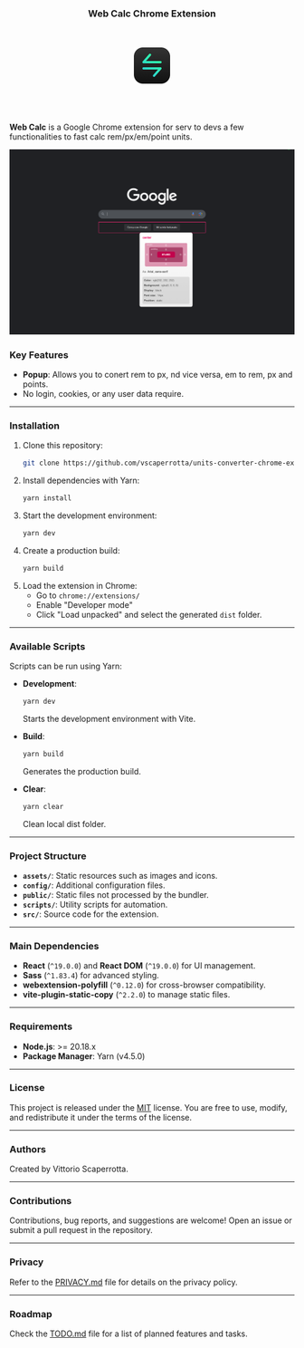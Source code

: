 
<h3 align='center'>Web Calc Chrome Extension</h3>

<br />
<br />
<div align='center'>
   <img src='./assets/icon.png' width='64' />
</div>
<br />
<br />
<br />

**Web Calc** is a Google Chrome extension for serv to devs a few functionalities to fast calc rem/px/em/point units.

![Web Calc Screenshot](assets/screenshot.png)

### Key Features

- **Popup**: Allows you to conert rem to px, nd vice versa, em to rem, px and points.
- No login, cookies, or any user data require.

---

### Installation

1. Clone this repository:
   ```bash
   git clone https://github.com/vscaperrotta/units-converter-chrome-extension
   ```
2. Install dependencies with Yarn:
   ```bash
   yarn install
   ```
3. Start the development environment:
   ```bash
   yarn dev
   ```
4. Create a production build:
   ```bash
   yarn build
   ```
5. Load the extension in Chrome:
   - Go to `chrome://extensions/`
   - Enable "Developer mode"
   - Click "Load unpacked" and select the generated `dist` folder.

---

### Available Scripts

Scripts can be run using Yarn:

- **Development**:
  ```bash
  yarn dev
  ```
  Starts the development environment with Vite.

- **Build**:
  ```bash
  yarn build
  ```
  Generates the production build.

- **Clear**:
  ```bash
  yarn clear
  ```
  Clean local dist folder.

---

### Project Structure

- **`assets/`**: Static resources such as images and icons.
- **`config/`**: Additional configuration files.
- **`public/`**: Static files not processed by the bundler.
- **`scripts/`**: Utility scripts for automation.
- **`src/`**: Source code for the extension.

---

### Main Dependencies

- **React** (`^19.0.0`) and **React DOM** (`^19.0.0`) for UI management.
- **Sass** (`^1.83.4`) for advanced styling.
- **webextension-polyfill** (`^0.12.0`) for cross-browser compatibility.
- **vite-plugin-static-copy** (`^2.2.0`) to manage static files.

---

### Requirements

- **Node.js**: >= 20.18.x
- **Package Manager**: Yarn (v4.5.0)

---

### License

This project is released under the [MIT](LICENSE.md) license. You are free to use, modify, and redistribute it under the terms of the license.

---

### Authors

Created by Vittorio Scaperrotta.

---

### Contributions

Contributions, bug reports, and suggestions are welcome! Open an issue or submit a pull request in the repository.

---

### Privacy

Refer to the [PRIVACY.md](PRIVACY.md) file for details on the privacy policy.

---

### Roadmap

Check the [TODO.md](TODO.md) file for a list of planned features and tasks.

